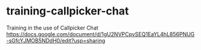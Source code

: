 # training-callpicker-chat
Training in the use of Callpicker Chat
https://docs.google.com/document/d/1gU2NVPCpvSEQ1EaYL4hL856PNUG-sGfcYJMOB5NDdH0/edit?usp=sharing

